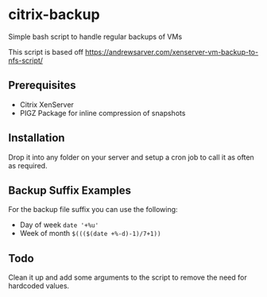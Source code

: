 # citrix-backup
Simple bash script to handle regular backups of VMs

This script is based off https://andrewsarver.com/xenserver-vm-backup-to-nfs-script/ 

## Prerequisites
* Citrix XenServer
* PIGZ Package for inline compression of snapshots

## Installation
Drop it into any folder on your server and setup a cron job to call it as often as required.

## Backup Suffix Examples
For the backup file suffix you can use the following:
- Day of week `date '+%u'`
- Week of month `$((($(date +%-d)-1)/7+1))`

## Todo
Clean it up and add some arguments to the script to remove the need for hardcoded values.
